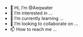 - 👋 Hi, I’m @Aeqwater
- 👀 I’m interested in ...
- 🌱 I’m currently learning ...
- 💞️ I’m looking to collaborate on ...
- 📫 How to reach me ...

<!---
Aeqwater/Aeqwater is a ✨ special ✨ repository because its `README.md` (this file) appears on your GitHub profile.
You can click the Preview link to take a look at your changes.
--->
